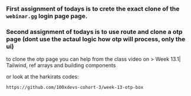 ### First assignment of todays is to crete the exact clone of the `webinar.gg` login page page. 

### Second assignment of todays is to use route and clone a otp page (dont use the actaul logic how otp will process, only the ui)

to clone the otp page you can help from the class video on > Week 13.1| Tailwind, ref arrays and building components

or look at the harkirats codes: 
```link
https://github.com/100xdevs-cohort-3/week-13-otp-box
```